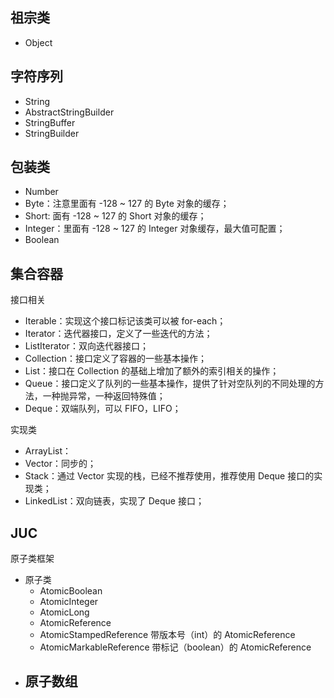## 祖宗类
- Object

## 字符序列
- String
- AbstractStringBuilder
- StringBuffer
- StringBuilder

## 包装类
- Number
- Byte：注意里面有 -128 ~ 127 的 Byte 对象的缓存；
- Short: 面有 -128 ~ 127 的 Short 对象的缓存；
- Integer：里面有 -128 ~ 127 的 Integer 对象缓存，最大值可配置；
- Boolean

## 集合容器
接口相关
- Iterable：实现这个接口标记该类可以被 for-each；
- Iterator：迭代器接口，定义了一些迭代的方法；
- ListIterator：双向迭代器接口；
- Collection：接口定义了容器的一些基本操作；
- List：接口在 Collection 的基础上增加了额外的索引相关的操作；
- Queue：接口定义了队列的一些基本操作，提供了针对空队列的不同处理的方法，一种抛异常，一种返回特殊值；
- Deque：双端队列，可以 FIFO，LIFO；

实现类
- ArrayList：
- Vector：同步的；
- Stack：通过 Vector 实现的栈，已经不推荐使用，推荐使用 Deque 接口的实现类；
- LinkedList：双向链表，实现了 Deque 接口；

## JUC
原子类框架
- 原子类
    - AtomicBoolean
    - AtomicInteger
    - AtomicLong
    - AtomicReference
    - AtomicStampedReference 带版本号（int）的 AtomicReference
    - AtomicMarkableReference 带标记（boolean）的 AtomicReference
- 原子数组
  - 